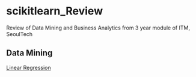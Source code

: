 # scikitlearn_Review
Review of Data Mining and Business Analytics from 3 year module of ITM, SeoulTech

## Data Mining

[Linear Regression][link]

[link]: https://github.com/jeewonkimm2/scikitlearn_Review/blob/main/Data_Mining/Linear_Regression.py
